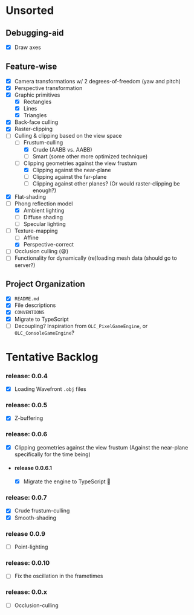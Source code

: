 # Unsorted

## Debugging-aid

- [x] Draw axes

## Feature-wise

- [x] Camera transformations w/ 2 degrees-of-freedom (yaw and pitch)
- [x] Perspective transformation
- [x] Graphic primitives
    - [x] Rectangles
    - [x] Lines
    - [x] Triangles
- [x] Back-face culling
- [x] Raster-clipping
- [ ] Culling & clipping based on the view space
    - [ ] Frustum-culling
        - [x] Crude (AABB vs. AABB)
        - [ ] Smart (some other more optimized technique)
    - [ ] Clipping geometries against the view frustum
        - [x] Clipping against the near-plane
        - [ ] Clipping against the far-plane
        - [ ] Clipping against other planes? (Or would raster-clipping be
              enough?)
- [x] Flat-shading
- [ ] Phong reflection model
    - [x] Ambient lighting
    - [ ] Diffuse shading
    - [ ] Specular lighting

- [ ] Texture-mapping
    - [ ] Affine
    - [x] Perspective-correct
- [ ] Occlusion culling (😩)
- [ ] Functionality for dynamically (re)loading mesh data (should go to server?)

## Project Organization

- [x] `README.md`
- [x] File descriptions
- [x] `CONVENTIONS`
- [x] Migrate to TypeScript
- [ ] Decoupling? Inspiration from `OLC_PixelGameEngine`, or
      `OLC_ConsoleGameEngine`?

# Tentative Backlog

### release: 0.0.4
- [x] Loading Wavefront `.obj` files

### release: 0.0.5
- [x] Z-buffering

### release: 0.0.6
- [x] Clipping geometries against the view frustum (Against the near-plane
      specifically for the time being)
- #### release 0.0.6.1
    - [x] Migrate the engine to TypeScript 🎉

### release: 0.0.7
- [x] Crude frustum-culling
- [x] Smooth-shading

### release 0.0.9
- [ ] Point-lighting

### release: 0.0.10
- [ ] Fix the oscillation in the frametimes

### release: 0.0.x
- [ ] Occlusion-culling
